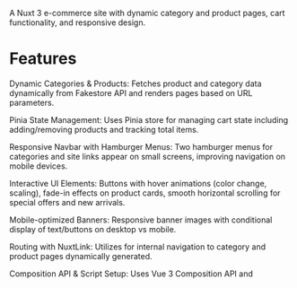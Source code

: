 A Nuxt 3 e-commerce site with dynamic category and product pages, cart functionality, and responsive design.

# Features

Dynamic Categories & Products:
Fetches product and category data dynamically from Fakestore API and renders pages based on URL parameters.

Pinia State Management:
Uses Pinia store for managing cart state including adding/removing products and tracking total items.

Responsive Navbar with Hamburger Menus:
Two hamburger menus for categories and site links appear on small screens, improving navigation on mobile devices.

Interactive UI Elements:
Buttons with hover animations (color change, scaling), fade-in effects on product cards, smooth horizontal scrolling for special offers and new arrivals.

Mobile-optimized Banners:
Responsive banner images with conditional display of text/buttons on desktop vs mobile.

Routing with NuxtLink:
Utilizes <NuxtLink> for internal navigation to category and product pages dynamically generated.

Composition API & Script Setup:
Uses Vue 3 Composition API and <script setup> syntax for cleaner and more concise component logic.

# Technologies Used

Nuxt 3 — Framework for Vue 3 with server-side rendering and static site generation.

Vue 3 — Reactive UI components using Composition API.

Pinia — State management library replacing Vuex, used for managing cart state.

Bootstrap 5 — CSS framework for styling and responsive grid layouts.

Fakestore API — External public API to fetch fake product data.

Bootstrap Icons — For UI icons such as cart, user, search, social media icons.

Intersection Observer API — For fade-in animation on product cards when they scroll into view.

# Nuxt Minimal Starter

Look at the [Nuxt documentation](https://nuxt.com/docs/getting-started/introduction) to learn more.

## Setup

Make sure to install dependencies:

```bash
# npm
npm install

# pnpm
pnpm install

# yarn
yarn install

# bun
bun install
```

## Development Server

Start the development server on `http://localhost:3000`:

```bash
# npm
npm run dev

# pnpm
pnpm dev

# yarn
yarn dev

# bun
bun run dev
```

## Production

Build the application for production:

```bash
# npm
npm run build

# pnpm
pnpm build

# yarn
yarn build

# bun
bun run build
```

Locally preview production build:

```bash
# npm
npm run preview

# pnpm
pnpm preview

# yarn
yarn preview

# bun
bun run preview
```

Check out the [deployment documentation](https://nuxt.com/docs/getting-started/deployment) for more information.
